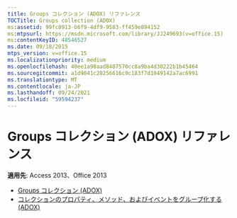 ```yaml
---
title: Groups コレクション (ADOX) リファレンス
TOCTitle: Groups collection (ADOX)
ms:assetid: 99fc8913-b6f9-4df9-9583-ff459e894152
ms:mtpsurl: https://msdn.microsoft.com/library/JJ249693(v=office.15)
ms:contentKeyID: 48546527
ms.date: 09/18/2015
mtps_version: v=office.15
ms.localizationpriority: medium
ms.openlocfilehash: 40ee1a98aad8487570cc8a9ba4d30222b1b45464
ms.sourcegitcommit: a1d9041c20256616c9c183f7d1049142a7ac6991
ms.translationtype: MT
ms.contentlocale: ja-JP
ms.lasthandoff: 09/24/2021
ms.locfileid: "59594237"
---
```

# <a name="groups-collection-adox-reference"></a>Groups コレクション (ADOX) リファレンス

**適用先**: Access 2013、Office 2013

- [Groups コレクション (ADOX)](groups-collection-adox.md)
- [コレクションのプロパティ、メソッド、およびイベントをグループ化する (ADOX)](groups-collection-properties-methods-and-events-adox.md)

